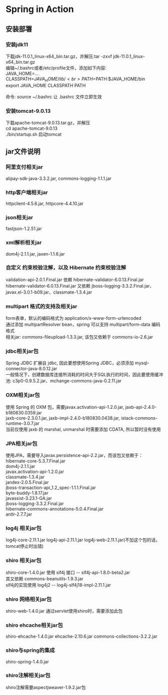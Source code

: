 # Spring in Action

## 安装部署
### 安装jdk11
下载jdk-11.0.1_linux-x64_bin.tar.gz，并解压:tar -zxvf jdk-11.0.1_linux-x64_bin.tar.gz<br>
编辑~/.bashrc或者/etc/profile文件，添加如下内容:<br>
JAVA_HOME=...  <br>
CLASSPATH=$JAVA_HOME/lib/  <br>
PATH=$PATH:$JAVA_HOME/bin  <br>
export JAVA_HOME CLASSPATH PATH  <br>
<br>
命令: source ~/.bashrc 让 .bashrc 文件立即生效

### 安装tomcat-9.0.13
下载apache-tomcat-9.0.13.tar.gz，并解压<br>
cd apache-tomcat-9.0.13<br>
./bin/startup.sh 启动tomcat

## jar文件说明
### 阿里支付相关jar
alipay-sdk-java-3.3.2.jar, commons-logging-1.1.1.jar

### http客户端相关jar
httpclient-4.5.6.jar, httpcore-4.4.10.jar

### json相关jar
fastjson-1.2.51.jar

### xml解析相关jar
dom4j-2.1.1.jar, jaxen-1.1.6.jar

### 自定义 约束校验注解，以及 Hibernate 约束校验注解
validation-api-2.0.1.Final.jar  依赖  hibernate-validator-6.0.13.Final.jar <br />
hibernate-validator-6.0.13.Final.jar  又依赖  jboss-logging-3.3.2.Final.jar、javax.el-3.0.1-b09.jar、classmate-1.3.4.jar

### multipart 格式的支持及相关jar
form表单，默认的编码格式为 application/x-www-form-urlencoded <br />
通过添加 multipartResolver bean，spring 可以支持 multipart/form-data 编码格式 <br />
相关jar: commons-fileupload-1.3.3.jar, 该包又依赖于 commons-io-2.6.jar

### jdbc相关jar包
Spring JDBC 扩展自 jdbc, 因此要想使用Spring JDBC，必须添加 mysql-connector-java-8.0.12.jar <br />
一般情况下，创建数据库连接所消耗的时间大于SQL执行的时间，因此要使用缓冲池: c3p0-0.9.5.2.jar、mchange-commons-java-0.2.11.jar

### OXM相关jar包
使用 Spring 的 OXM 包，需要javax.activation-api-1.2.0.jar, jaxb-api-2.4.0-b180830.0359.jar <br />
jaxb-core-2.3.0.1.jar, jaxb-impl-2.4.0-b180830.0438.jar, istack-commons-runtime-3.0.7.jar <br />
当前仅使用 jaxb 的 marshal, unmarshal 时需要添加 CDATA, 所以暂时没有使用

### JPA相关jar包
使用JPA，需要导入javax.persistence-api-2.2.jar，而该包又依赖于：<br />
hibernate-core-5.3.7.Final.jar <br />
dom4j-2.1.1.jar <br />
javax.activation-api-1.2.0.jar <br />
classmate-1.3.4.jar <br />
jandex-2.0.5.Final.jar <br />
jboss-transaction-api_1.2_spec-1.1.1.Final.jar <br />
byte-buddy-1.8.17.jar <br />
javassist-3.23.1-GA.jar <br />
jboss-logging-3.3.2.Final.jar <br />
hibernate-commons-annotations-5.0.4.Final.jar <br />
antlr-2.7.7.jar <br />

### log4j 相关jar包
log4j-core-2.11.1.jar log4j-api-2.11.1.jar log4j-web-2.11.1.jar(不加这个包的话，tomcat停止时出错)

### shiro 相关jar包
shiro-core-1.4.0.jar 使用 slf4j 接口 -- slf4j-api-1.8.0-beta2.jar <br />
其又依赖 commons-beanutils-1.9.3.jar <br />
slf4j的实现使用 log4j2 -- log4j-slf4j18-impl-2.11.1.jar
### shiro 网络相关jar包
shiro-web-1.4.0.jar 通过servlet使用shiro时，需要添加此包
### shiro ehcache相关jar包
shiro-ehcache-1.4.0.jar ehcache-2.10.6.jar commons-collections-3.2.2.jar

### shiro与spring的集成
shiro-spring-1.4.0.jar

### shiro注解相关jar包
shiro注解需要aspectjweaver-1.9.2.jar包
